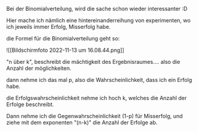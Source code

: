 Bei der Binomialverteilung, wird die sache schon wieder interessanter :D

Hier mache ich nämlich eine hintereinanderreihung von experimenten, wo ich jeweils immer Erfolg, Misserfolg habe.

die Formel für die Binomialverteilung geht so:

![[Bildschirm­foto 2022-11-13 um 16.08.44.png]]

"n über k", beschreibt die mächtigkeit des Ergebnisraumes.... also die Anzahl der möglichkeiten.

dann nehme ich das mal p, also die Wahrscheinlichkeit, dass ich ein Erfolg habe.

die Erfolgswahrscheinlichkeit nehme ich hoch k, welches die Anzahl der Erfolge beschreibt.

Dann nehme ich die Gegenwahrscheinlichkeit (1-p) für Misserfolg, und ziehe mit dem exponenten "(n-k)" die Anzahl der Erfolge ab.


